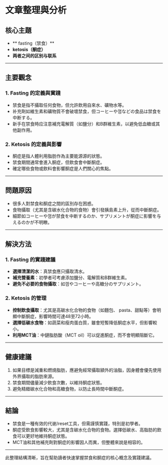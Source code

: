 # 文章整理與分析

## 核心主題
- ** fasting（禁食）**  
- **ketosis（酮症）**  
- **两者之间的区别与联系**

---

## 主要觀念

### 1. Fasting 的定義與實踐
- 禁食是指不攝取任何食物，但允許飲用自來水、礦物水等。
- 补充劑如維生素和礦物質不會破壞禁食，但コーヒーや껌などの食品は禁食を中断する。
- 新手在禁食時应注意補充電解質（如鹽分）和B群維生素，以避免低血糖或其他副作用。

### 2. Ketosis 的定義與影響
- 酮症是指人體利用脂肪作為主要能源源的狀態。
- 禁食期間通常會進入酮症，但飲食會中斷酮症。
- 確定哪些食物或飲料會影響酮症是人們關心的焦點。

---

## 問題原因
- 很多人對禁食和酮症之間的區別存在困惑。
- 食物攝取（尤其是含碳水化合物的食物）會引發胰島素上升，從而中斷酮症。
- 細節如コーヒーや껌が禁食を中断するのか、サプリメントが酮症に影響を与えるのかが不明瞭。

---

## 解決方法
### 1. Fasting 的實踐建議
- **選擇清潔的水**：真禁食應只攝取清水。
- **補充營養素**：初學者可考慮添加鹽分、電解質和B群維生素。
- **避免不必要的食物攝取**：如껌やコーヒーや高糖分のサプリメント。

### 2. Ketosis 的管理
- **控制飲食攝取**：尤其是高碳水化合物的食物（如麵包、 pasta、甜點等）會明顯中斷酮症，影響時間可達48至72小時。
- **選擇低碳水食物**：如蔬菜和瘦肉蛋白質，雖會短暫降低酮症水平，但影響較小。
- **利用MCT油**：中鏈脂肪酸（MCT oil）可以促進酮症，而不會明顯阻斷它。

---

## 健康建議
1. 如果目標是減重和燃燒脂肪，應避免經常攝取額外的油脂，因身體會優先使用外界攝取的脂肪來源。
2. 禁食期間儘量減少飲食次數，以維持酮症狀態。
3. 避免精緻碳水化合物和高糖食物，以防止長時間中斷酮症。

---

## 結論
- 禁食是一種有效的代谢/reset工具，但需謹慎實踐，特別是初學者。
- 酮症受飲食影響較大，尤其是含碳水化合物的食物。選擇低碳水、高脂肪的飲食可以更好地維持酮症狀態。
- MCT油和其他補充劑對酮症的影響因人而異，但整體來說是相容的。

---

此整理結構清晰，旨在幫助讀者快速掌握禁食和酮症的核心概念及實踐建議。